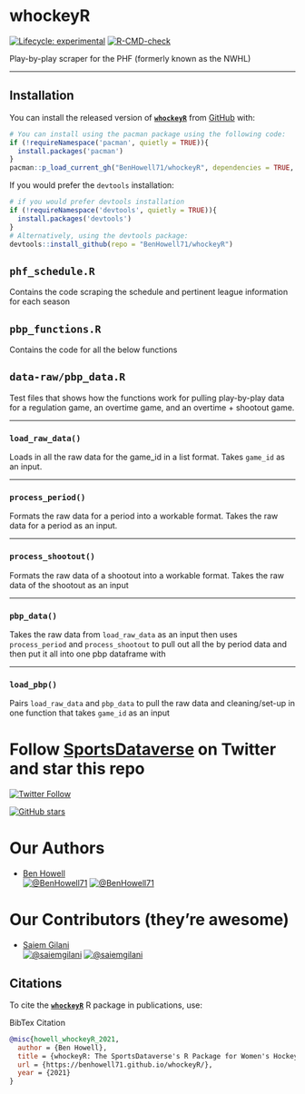
<!-- README.md is generated from README.Rmd. Please edit that file -->

# whockeyR

<!-- badges: start -->
<!-- [![Version-Number](https://img.shields.io/github/r-package/v/BenHowell71/whockeyR?label=whockeyR&logo=R&style=for-the-badge)](https://github.com/BenHowell71/whockeyR) -->

[![Lifecycle:
experimental](https://img.shields.io/badge/lifecycle-experimental-orange.svg)](https://lifecycle.r-lib.org/articles/stages.html#experimental)
[![R-CMD-check](https://github.com/benhowell71/whockeyR/workflows/R-CMD-check/badge.svg)](https://github.com/benhowell71/whockeyR/actions)
<!-- badges: end -->

Play-by-play scraper for the PHF (formerly known as the NWHL)

------------------------------------------------------------------------

## Installation

You can install the released version of
[**`whockeyR`**](https://github.com/BenHowell71/whockeyR/) from
[GitHub](https://github.com/BenHowell71/whockeyR) with:

``` r
# You can install using the pacman package using the following code:
if (!requireNamespace('pacman', quietly = TRUE)){
  install.packages('pacman')
}
pacman::p_load_current_gh("BenHowell71/whockeyR", dependencies = TRUE, update = TRUE)
```

If you would prefer the `devtools` installation:

``` r
# if you would prefer devtools installation
if (!requireNamespace('devtools', quietly = TRUE)){
  install.packages('devtools')
}
# Alternatively, using the devtools package:
devtools::install_github(repo = "BenHowell71/whockeyR")
```

## `phf_schedule.R`

Contains the code scraping the schedule and pertinent league information
for each season

## `pbp_functions.R`

Contains the code for all the below functions

## `data-raw/pbp_data.R`

Test files that shows how the functions work for pulling play-by-play
data for a regulation game, an overtime game, and an overtime + shootout
game.

------------------------------------------------------------------------

### `load_raw_data()`

Loads in all the raw data for the game\_id in a list format. Takes
`game_id` as an input.

------------------------------------------------------------------------

### `process_period()`

Formats the raw data for a period into a workable format. Takes the raw
data for a period as an input.

------------------------------------------------------------------------

### `process_shootout()`

Formats the raw data of a shootout into a workable format. Takes the raw
data of the shootout as an input

------------------------------------------------------------------------

### `pbp_data()`

Takes the raw data from `load_raw_data` as an input then uses
`process_period` and `process_shootout` to pull out all the by period
data and then put it all into one pbp dataframe with

------------------------------------------------------------------------

### `load_pbp()`

Pairs `load_raw_data` and `pbp_data` to pull the raw data and
cleaning/set-up in one function that takes `game_id` as an input

# Follow [SportsDataverse](https://twitter.com/sportsdataverse) on Twitter and star this repo

[![Twitter
Follow](https://img.shields.io/twitter/follow/sportsdataverse?color=blue&label=%40sportsdataverse&logo=twitter&style=for-the-badge)](https://twitter.com/sportsdataverse)

[![GitHub
stars](https://img.shields.io/github/stars/BenHowell71/whockeyR.svg?color=eee&logo=github&style=for-the-badge&label=Star%20whockeyR&maxAge=2592000)](https://github.com/BenHowell71/whockeyR/stargazers/)

# **Our Authors**

-   [Ben Howell](https://twitter.com/BenHowell71)  
    <a href="https://twitter.com/BenHowell71" target="blank"><img src="https://img.shields.io/twitter/follow/BenHowell71?color=blue&label=%40BenHowell71&logo=twitter&style=for-the-badge" alt="@BenHowell71" /></a>
    <a href="https://github.com/BenHowell71" target="blank"><img src="https://img.shields.io/github/followers/BenHowell71?color=eee&logo=Github&style=for-the-badge" alt="@BenHowell71" /></a>

# **Our Contributors (they’re awesome)**

-   [Saiem Gilani](https://twitter.com/saiemgilani)  
    <a href="https://twitter.com/saiemgilani" target="blank"><img src="https://img.shields.io/twitter/follow/saiemgilani?color=blue&label=%40saiemgilani&logo=twitter&style=for-the-badge" alt="@saiemgilani" /></a>
    <a href="https://github.com/saiemgilani" target="blank"><img src="https://img.shields.io/github/followers/saiemgilani?color=eee&logo=Github&style=for-the-badge" alt="@saiemgilani" /></a>

## **Citations**

To cite the [**`whockeyR`**](https://benhowell71.github.io/whockeyR/) R
package in publications, use:

BibTex Citation

``` bibtex
@misc{howell_whockeyR_2021,
  author = {Ben Howell},
  title = {whockeyR: The SportsDataverse's R Package for Women's Hockey Data.},
  url = {https://benhowell71.github.io/whockeyR/},
  year = {2021}
}
```
